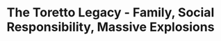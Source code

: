 ---
layout: interior
title: The Toretto Legacy - Family, Social Responsibility, Massive Explosions
speaker: Sean Amore
permalink: sean-amore
image: img/20160607/sean_amore.jpg
event: 20160607
video: sHJl8OHKzks
favorite: Increasing awareness of our diverse people and opinions.
about: A dad, reader, big idea lover, communicator, doer, betrothed, archer, gregorian, board gamer, crayoner, hummuser, and vulgarian, Sean Amore has lived in Wichita for nine years. Never afraid to share a perspective, Sean appreciates dialogue, discussion, and debate.
twitter: seancamore
facebook: sean.c.amore
instagram: 
linkedin: seancamore
google: SeanAmore
website: crackofsean.blogspot.com
email: seancamore@gmail.com
telephone: 
---